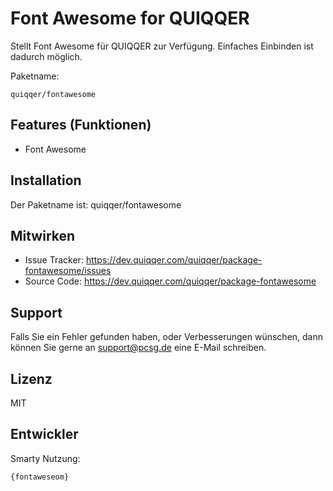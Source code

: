 
Font Awesome for QUIQQER
========

Stellt Font Awesome für QUIQQER zur Verfügung.
Einfaches Einbinden ist dadurch möglich.


Paketname:

    quiqqer/fontawesome


Features (Funktionen)
--------

- Font Awesome 

Installation
------------

Der Paketname ist: quiqqer/fontawesome


Mitwirken
----------

- Issue Tracker: https://dev.quiqqer.com/quiqqer/package-fontawesome/issues
- Source Code: https://dev.quiqqer.com/quiqqer/package-fontawesome


Support
-------

Falls Sie ein Fehler gefunden haben, oder Verbesserungen wünschen,
dann können Sie gerne an support@pcsg.de eine E-Mail schreiben.


Lizenz
-------

MIT

Entwickler
--------

Smarty Nutzung:

```
{fontaweseom}
```